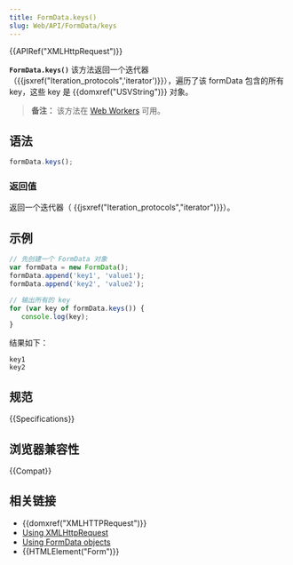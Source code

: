 ```yaml
---
title: FormData.keys()
slug: Web/API/FormData/keys
---
```


{{APIRef("XMLHttpRequest")}}

**`FormData.keys()`** 该方法返回一个迭代器（{{jsxref("Iteration_protocols",'iterator')}}），遍历了该 formData 包含的所有 key，这些 key 是 {{domxref("USVString")}} 对象。

> **备注：** 该方法在 [Web Workers](/zh-CN/docs/Web/API/Web_Workers_API) 可用。

## 语法

```js
formData.keys();
```

### 返回值

返回一个迭代器（ {{jsxref("Iteration_protocols","iterator")}}）。

## 示例

```js
// 先创建一个 FormData 对象
var formData = new FormData();
formData.append('key1', 'value1');
formData.append('key2', 'value2');

// 输出所有的 key
for (var key of formData.keys()) {
   console.log(key);
}
```

结果如下：

```
key1
key2
```

## 规范

{{Specifications}}

## 浏览器兼容性

{{Compat}}

## 相关链接

- {{domxref("XMLHTTPRequest")}}
- [Using XMLHttpRequest](/zh-CN/docs/DOM/XMLHttpRequest/Using_XMLHttpRequest)
- [Using FormData objects](/zh-CN/docs/DOM/XMLHttpRequest/FormData/Using_FormData_Objects)
- {{HTMLElement("Form")}}
